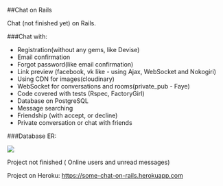 ##Chat on Rails

Chat (not finished yet) on Rails. 

###Chat with:

* Registration(without any gems, like Devise)
* Email confirmation
* Forgot password(like email confirmation)
* Link preview (facebook, vk like - using Ajax, WebSocket and Nokogiri)
* Using CDN for images(cloudinary)
* WebSocket for conversations and rooms(private_pub - Faye)
* Code covered with tests (Rspec, FactoryGirl)
* Database on PostgreSQL
* Message searching
* Friendship (with accept, or decline)
* Private conversation or chat with friends

###Database ER:

<img src="http://res.cloudinary.com/djfhtqjzs/image/upload/v1469269886/ER_ny0gww.png">

Project not finished ( Online users and unread messages)

Project on Heroku: https://some-chat-on-rails.herokuapp.com


